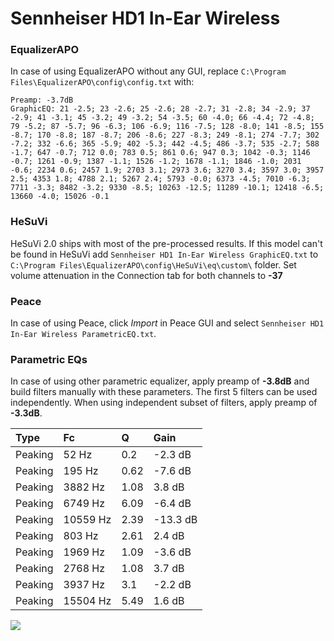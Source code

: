 # Sennheiser HD1 In-Ear Wireless

### EqualizerAPO
In case of using EqualizerAPO without any GUI, replace `C:\Program Files\EqualizerAPO\config\config.txt`
with:
```
Preamp: -3.7dB
GraphicEQ: 21 -2.5; 23 -2.6; 25 -2.6; 28 -2.7; 31 -2.8; 34 -2.9; 37 -2.9; 41 -3.1; 45 -3.2; 49 -3.2; 54 -3.5; 60 -4.0; 66 -4.4; 72 -4.8; 79 -5.2; 87 -5.7; 96 -6.3; 106 -6.9; 116 -7.5; 128 -8.0; 141 -8.5; 155 -8.7; 170 -8.8; 187 -8.7; 206 -8.6; 227 -8.3; 249 -8.1; 274 -7.7; 302 -7.2; 332 -6.6; 365 -5.9; 402 -5.3; 442 -4.5; 486 -3.7; 535 -2.7; 588 -1.7; 647 -0.7; 712 0.0; 783 0.5; 861 0.6; 947 0.3; 1042 -0.3; 1146 -0.7; 1261 -0.9; 1387 -1.1; 1526 -1.2; 1678 -1.1; 1846 -1.0; 2031 -0.6; 2234 0.6; 2457 1.9; 2703 3.1; 2973 3.6; 3270 3.4; 3597 3.0; 3957 2.5; 4353 1.8; 4788 2.1; 5267 2.4; 5793 -0.0; 6373 -4.5; 7010 -6.3; 7711 -3.3; 8482 -3.2; 9330 -8.5; 10263 -12.5; 11289 -10.1; 12418 -6.5; 13660 -4.0; 15026 -0.1
```

### HeSuVi
HeSuVi 2.0 ships with most of the pre-processed results. If this model can't be found in HeSuVi add
`Sennheiser HD1 In-Ear Wireless GraphicEQ.txt` to `C:\Program Files\EqualizerAPO\config\HeSuVi\eq\custom\` folder.
Set volume attenuation in the Connection tab for both channels to **-37**

### Peace
In case of using Peace, click *Import* in Peace GUI and select `Sennheiser HD1 In-Ear Wireless ParametricEQ.txt`.

### Parametric EQs
In case of using other parametric equalizer, apply preamp of **-3.8dB** and build filters manually
with these parameters. The first 5 filters can be used independently.
When using independent subset of filters, apply preamp of **-3.3dB**.

| Type    | Fc       |    Q | Gain     |
|:--------|:---------|:-----|:---------|
| Peaking | 52 Hz    | 0.2  | -2.3 dB  |
| Peaking | 195 Hz   | 0.62 | -7.6 dB  |
| Peaking | 3882 Hz  | 1.08 | 3.8 dB   |
| Peaking | 6749 Hz  | 6.09 | -6.4 dB  |
| Peaking | 10559 Hz | 2.39 | -13.3 dB |
| Peaking | 803 Hz   | 2.61 | 2.4 dB   |
| Peaking | 1969 Hz  | 1.09 | -3.6 dB  |
| Peaking | 2768 Hz  | 1.08 | 3.7 dB   |
| Peaking | 3937 Hz  | 3.1  | -2.2 dB  |
| Peaking | 15504 Hz | 5.49 | 1.6 dB   |

![](https://raw.githubusercontent.com/jaakkopasanen/AutoEq/master/results/rtings/rtings/Sennheiser%20HD1%20In-Ear%20Wireless/Sennheiser%20HD1%20In-Ear%20Wireless.png)